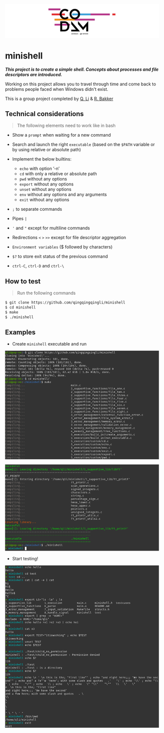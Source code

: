 [![Logo](https://github.com/qingqingqingli/readme_images/blob/master/codam_logo_1.png)](https://github.com/qingqingqingli/minishell)

# minishell
***This project is to create a simple shell. Concepts about processes and file descriptors are introduced.***

Working on this project allows you to travel through time and come back to problems people faced when Windows didn't exist. 

This is a group project completed by [Q. Li](https://github.com/qingqingqingli") & [R. Bakker](https://github.com/rbakker96)

## Technical considerations
> The following elements need to work like in bash

- Show a ```prompt``` when waiting for a new command

- Search and launch the right ```executable``` (based on the ```$PATH``` variable or by using relative or absolute path)

- Implement the below builtins:
  - ```echo``` with option ’-n’
  - ```cd``` with only a relative or absolute path
  - ```pwd``` without any options
  - ```export``` without any options
  - ```unset``` without any options
  - ```env``` without any options and any arguments
  - ```exit``` without any options

- ```;``` to separate commands

- Pipes ```|```

- ```'``` and ```"``` except for multiline commands

- Redirections ```<``` ```>``` ```>>``` except for file descriptor aggregation

- ```Environment variables``` ($ followed by characters)

- ```$?``` to store exit status of the previous command

- ```ctrl-C```, ```ctrl-D``` and ```ctrl-\```

## How to test
> Run the following commands

```shell
$ git clone https://github.com/qingqingqingli/minishell
$ cd minishell
$ make
$ ./minishell
```

## Examples

- Create ```minishell``` executable and run

[![minishell_0](https://github.com/qingqingqingli/readme_images/blob/master/minishell_0.png)](https://github.com/qingqingqingli/minishell)

[![minishell_1](https://github.com/qingqingqingli/readme_images/blob/master/minishell_1.png)](https://github.com/qingqingqingli/minishell)

- Start testing!

[![minishell_2](https://github.com/qingqingqingli/readme_images/blob/master/minishell_2.png)](https://github.com/qingqingqingli/minishell)